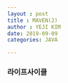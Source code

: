 ```yaml
---
layout : post
title : MAVEN(2)
author : YEJI KIM
date: 2019-09-09
categories: JAVA

---
```


### 라이프사이클  



